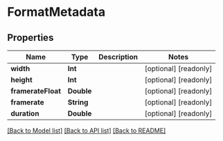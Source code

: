 # FormatMetadata

## Properties

Name | Type | Description | Notes
------------ | ------------- | ------------- | -------------
**width** | **Int** |  | [optional] [readonly] 
**height** | **Int** |  | [optional] [readonly] 
**framerateFloat** | **Double** |  | [optional] [readonly] 
**framerate** | **String** |  | [optional] [readonly] 
**duration** | **Double** |  | [optional] [readonly] 

[[Back to Model list]](../#documentation-for-models) [[Back to API list]](../#documentation-for-api-endpoints) [[Back to README]](../)



